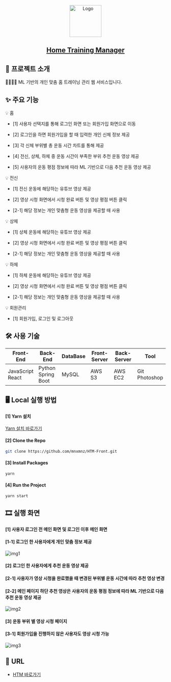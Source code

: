 <p align="center">
  <a href="https://github.com/mnxmnz/HTM-Front">
    <img src="https://img1.daumcdn.net/thumb/R1280x0/?scode=mtistory2&fname=https%3A%2F%2Fblog.kakaocdn.net%2Fdn%2Fbveuv8%2FbtqQps6md8g%2Fk1tANMK8CgQnspmj428590%2Fimg.png" alt="Logo" width="100" height="100">
  </a>

  <h2 align="center"><a href="http://gchtm.s3.ap-northeast-2.amazonaws.com/index.html#/">Home Training Manager</a>
</h2>
</p>

## 📑 프로젝트 소개

🏃‍♀️🏃‍♂️ ML 기반의 개인 맞춤 홈 트레이닝 관리 웹 서비스입니다.

## ✨ 주요 기능

💡 홈

  - [1] 사용자 선택지를 통해 로그인 화면 또는 회원가입 화면으로 이동

  - [2] 로그인을 하면 회원가입을 할 때 입력한 개인 신체 정보 제공

  - [3] 각 신체 부위별 총 운동 시간 차트를 통해 제공
  
  - [4] 전신, 상체, 하체 중 운동 시간이 부족한 부위 추천 운동 영상 제공

  - [5] 사용자의 운동 평점 정보에 따라 ML 기반으로 다음 추천 운동 영상 제공

💡 전신

  - [1] 전신 운동에 해당하는 유튜브 영상 제공

  - [2] 영상 시청 화면에서 시청 완료 버튼 및 영상 평점 버튼 클릭
  
  - [2-1] 해당 정보는 개인 맞춤형 운동 영상을 제공할 때 사용

💡 상체

  - [1] 상체 운동에 해당하는 유튜브 영상 제공
  
  - [2] 영상 시청 화면에서 시청 완료 버튼 및 영상 평점 버튼 클릭
  
  - [2-1] 해당 정보는 개인 맞춤형 운동 영상을 제공할 때 사용

💡 하체

  - [1] 하체 운동에 해당하는 유튜브 영상 제공

  - [2] 영상 시청 화면에서 시청 완료 버튼 및 영상 평점 버튼 클릭
  
  - [2-1] 해당 정보는 개인 맞춤형 운동 영상을 제공할 때 사용

💡 회원관리

  - [1] 회원가입, 로그인 및 로그아웃

## 🛠 사용 기술

| Front-End | Back-End | DataBase | Front-Server | Back-Server | Tool |
| --- | --- | --- | --- | --- | --- |
| JavaScript<br>React | Python<br>Spring Boot | MySQL | AWS S3 | AWS EC2 | Git<br>Photoshop |

## 🖥 Local 실행 방법

#### [1] Yarn 설치

[Yarn 설치 바로가기](https://classic.yarnpkg.com/en/docs/install#windows-stable)

#### [2] Clone the Repo

```sh
git clone https://github.com/mnxmnz/HTM-Front.git
```

#### [3] Install Packages

```sh
yarn
```

#### [4] Run the Project

```sh
yarn start
```

## 🎞 실행 화면

#### [1] 사용자 로그인 전 메인 화면 및 로그인 이후 메인 화면

#### [1-1] 로그인 한 사용자에게 개인 맞춤 정보 제공

<img src="https://drive.google.com/uc?export=view&id=1HRzMr0MRUxCEg7fPv37ZZ-zxdzYt0yOa" alt="img1" >

#### [2] 로그인 한 사용자에게 추천 운동 영상 제공

#### [2-1] 사용자가 영상 시청을 완료했을 때 변경된 부위별 운동 시간에 따라 추천 영상 변경

#### [2-2] 메인 페이지 하단 추천 영상은 사용자의 운동 평점 정보에 따라 ML 기반으로 다음 추천 운동 영상 제공

<img src="https://drive.google.com/uc?export=view&id=1tEA_psQ2kBblKI9jzjfosfnVcgnFCe0A" alt="img2" >

#### [3] 운동 부위 별 영상 시청 페이지

#### [3-1] 회원가입을 진행하지 않은 사용자도 영상 시청 가능

<img src="https://drive.google.com/uc?export=view&id=1SrZhxNvIReh_2bWSfvBLAuSW0dNweHu2" alt="img3" >

## :link: URL

- [HTM 바로가기](http://gchtm.s3.ap-northeast-2.amazonaws.com/index.html#/)
